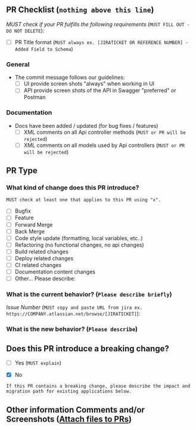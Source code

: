 ## PR Checklist (`nothing above this line`)
*MUST check if your PR fulfills the following requirements* (`MUST FILL OUT - DO NOT DELETE`):

- [ ] PR Title format (`MUST always ex. [JIRATICKET OR REFERENCE NUMBER] - Added Field to Schema`)

### General
- The commit message follows our guidelines:
  - [ ] UI provide screen shots "always" when working in UI
  - [ ] API provide screen shots of the API in Swagger "preferred" or Postman

### Documentation
- Docs have been added / updated (for bug fixes / features)
  - [ ] XML comments on all Api controller methods (`MUST or PR will be rejected`)
  - [ ] XML comments on all models used by Api controllers (`MUST or PR will be rejected`)

## PR Type
### What kind of change does this PR introduce?
`MUST check at least one that applies to this PR using "x".`
- [ ] Bugfix
- [ ] Feature
- [ ] Forward Merge
- [ ] Back Merge
- [ ] Code style update (formatting, local variables, etc..)
- [ ] Refactoring (no functional changes, no api changes)
- [ ] Build related changes
- [ ] Deploy related changes
- [ ] CI related changes
- [ ] Documentation content changes
- [ ] Other... Please describe:

### What is the current behavior? (`Please describe briefly`)

*Issue Number* (`MUST copy and paste URL from jira ex. https://COMPANY.atlassian.net/browse/[JIRATICKET]`):


### What is the new behavior? (`Please describe`)


## Does this PR introduce a breaking change?
- [ ] Yes (`MUST explain`)
- [X] No


`If this PR contains a breaking change, please describe the impact and migration path for existing applications below.`



## Other information Comments and/or Screenshots ([Attach files to PRs](https://help.github.com/articles/file-attachments-on-issues-and-pull-requests/))

